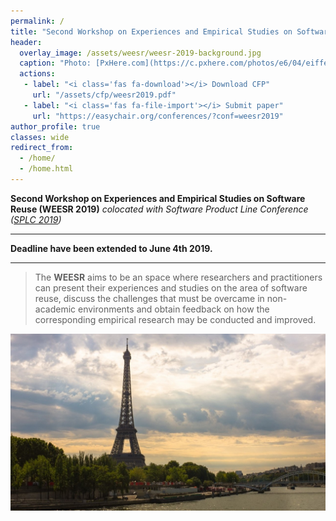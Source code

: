 ```yaml
---
permalink: /
title: "Second Workshop on Experiences and Empirical Studies on Software Reuse (WEESR 2019)"
header:
  overlay_image: /assets/weesr/weesr-2019-background.jpg
  caption: "Photo: [PxHere.com](https://c.pxhere.com/photos/e6/04/eiffel_tower_paris_france_tower_eiffel_landmark_architecture_french-557423.jpg!d)"
  actions:
   - label: "<i class='fas fa-download'></i> Download CFP"
     url: "/assets/cfp/weesr2019.pdf"
   - label: "<i class='fas fa-file-import'></i> Submit paper"
     url: "https://easychair.org/conferences/?conf=weesr2019"
author_profile: true
classes: wide
redirect_from: 
  - /home/
  - /home.html
---
```

 
**Second Workshop on Experiences and Empirical Studies on Software Reuse (WEESR 2019)**
*colocated with Software Product Line Conference ([SPLC 2019](https://splc2019.net/))*

---

**Deadline have been extended to June 4th 2019.**

---

> The **WEESR** aims to be an space where researchers and practitioners can present their experiences and studies on the area of software reuse, discuss the challenges that must be overcame in non-academic environments and obtain feedback on how the corresponding empirical research may be conducted and improved.

![This year, WEESR will be at Paris](assets/weesr/weesr-2019-background.jpg "This year, WEESR will be at Paris")


